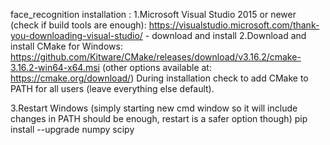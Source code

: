 face_recognition installation :
1.Microsoft Visual Studio 2015 or newer (check if build tools are enough): https://visualstudio.microsoft.com/thank-you-downloading-visual-studio/ - download and install
2.Download and install CMake for Windows: https://github.com/Kitware/CMake/releases/download/v3.16.2/cmake-3.16.2-win64-x64.msi (other options available at: https://cmake.org/download/) During installation check to add CMake to PATH for all users (leave everything else default).

3.Restart Windows (simply starting new cmd window so it will include changes in PATH should be enough, restart is a safer option though)
pip install --upgrade numpy scipy
